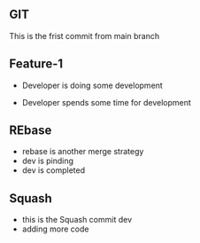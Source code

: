 ## GIT 
This is the frist commit from main branch

## Feature-1
* Developer is doing some development

* Developer spends some time for development


## REbase
* rebase is another merge strategy
* dev is pinding
* dev is completed

## Squash
* this is the Squash commit  dev
* adding more code